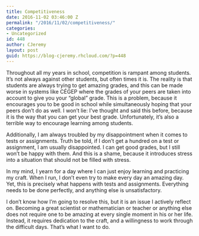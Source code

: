 ```yaml
---
title: Competitiveness
date: 2016-11-02 03:46:00 Z
permalink: "/2016/11/02/competitiveness/"
categories:
- Uncategorized
id: 448
author: CJeremy
layout: post
guid: https://blog-cjeremy.rhcloud.com/?p=448
---
```


Throughout all my years in school, competition is rampant among students. It&#8217;s not always against other students, but often times it is. The reality is that students are always trying to get amazing grades, and this can be made worse in systems like CÉGEP where the grades of your peers are taken into account to give you your &#8220;global&#8221; grade. This is a problem, because it encourages you to be good in school while simultaneously hoping that your peers don&#8217;t do as well. I won&#8217;t lie: I&#8217;ve thought and said this before, because it is the way that you can get your best grade. Unfortunately, it&#8217;s also a terrible way to encourage learning among students.

Additionally, I am always troubled by my disappointment when it comes to tests or assignments. Truth be told, if I don&#8217;t get a hundred on a test or assignment, I am usually disappointed. I can get good grades, but I still won&#8217;t be happy with them. And this is a shame, because it introduces stress into a situation that should not be filled with stress.

In my mind, I yearn for a day where I can just enjoy learning and practicing my craft. When I run, I don&#8217;t even try to make every day an amazing day. Yet, this is precisely what happens with tests and assignments. Everything needs to be done perfectly, and anything else is unsatisfactory.

I don&#8217;t know how I&#8217;m going to resolve this, but it is an issue I actively reflect on. Becoming a great scientist or mathematician or teacher or anything else does not require one to be amazing at every single moment in his or her life. Instead, it requires dedication to the craft, and a willingness to work through the difficult days. That&#8217;s what I want to do.